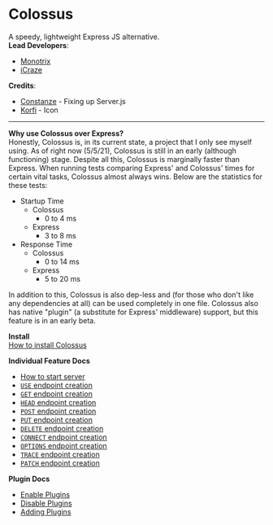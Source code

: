 # Colossus

A speedy, lightweight Express JS alternative.<br>
**Lead Developers**:
- [Monotrix](https://github.com/Monotrix)
- [iCraze](https://github.com/iCrazeiOS)

**Credits**:
- [Constanze](https://github.com/Julz4455) - Fixing up Server.js
- [Korfi](https://twitter.com/Korfi8267) - Icon

---

**Why use Colossus over Express?**<br>
Honestly, Colossus is, in its current state, a project that I only see myself using. As of right now (5/5/21), Colossus is still in an early (although functioning) stage. Despite all this, Colossus is marginally faster than Express. When running tests comparing Express' and Colossus' times for certain vital tasks, Colossus almost always wins. Below are the statistics for these tests:<br>
- Startup Time
    - Colossus
        - 0 to 4 ms
    - Express
        - 3 to 8 ms
- Response Time
    - Colossus
        - 0 to 14 ms
    - Express
        - 5 to 20 ms

In addition to this, Colossus is also dep-less and (for those who don't like any dependencies at all) can be used completely in one file. Colossus also has native "plugin" (a substitute for Express' middleware) support, but this feature is in an early beta.

**Install**<br>
[How to install Colossus](/install)

**Individual Feature Docs**<br>
- [How to start server](/start)
- [`USE` endpoint creation](/use)
- [`GET` endpoint creation](/get)
- [`HEAD` endpoint creation](/head)
- [`POST` endpoint creation](/post)
- [`PUT` endpoint creation](/put)
- [`DELETE` endpoint creation](/delete)
- [`CONNECT` endpoint creation](/connect)
- [`OPTIONS` endpoint creation](/options)
- [`TRACE` endpoint creation](/trace)
- [`PATCH` endpoint creation](/patch)

**Plugin Docs**<br>
- [Enable Plugins](/plugins/enable)
- [Disable Plugins](/plugins/disable)
- [Adding Plugins](/plugins/adding)